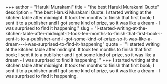 +++
author = "Haruki Murakami"
title = "the best Haruki Murakami Quote"
description = "the best Haruki Murakami Quote: I started writing at the kitchen table after midnight. It took ten months to finish that first book; I sent it to a publisher and I got some kind of prize, so it was like a dream - I was surprised to find it happening."
slug = "i-started-writing-at-the-kitchen-table-after-midnight-it-took-ten-months-to-finish-that-first-book-i-sent-it-to-a-publisher-and-i-got-some-kind-of-prize-so-it-was-like-a-dream---i-was-surprised-to-find-it-happening"
quote = '''I started writing at the kitchen table after midnight. It took ten months to finish that first book; I sent it to a publisher and I got some kind of prize, so it was like a dream - I was surprised to find it happening.'''
+++
I started writing at the kitchen table after midnight. It took ten months to finish that first book; I sent it to a publisher and I got some kind of prize, so it was like a dream - I was surprised to find it happening.
